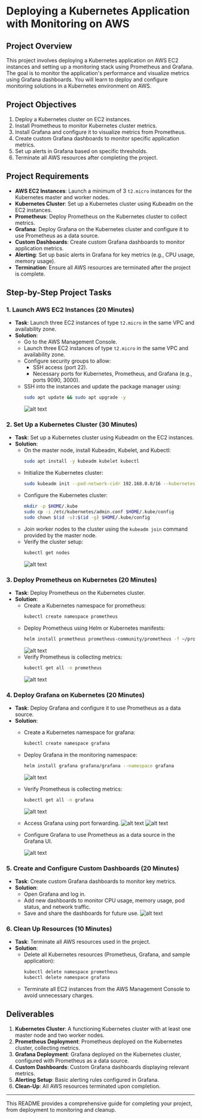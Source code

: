 # Deploying a Kubernetes Application with Monitoring on AWS

## Project Overview
This project involves deploying a Kubernetes application on AWS EC2 instances and setting up a monitoring stack using Prometheus and Grafana. The goal is to monitor the application's performance and visualize metrics using Grafana dashboards. You will learn to deploy and configure monitoring solutions in a Kubernetes environment on AWS.

## Project Objectives
1. Deploy a Kubernetes cluster on EC2 instances.
2. Install Prometheus to monitor Kubernetes cluster metrics.
3. Install Grafana and configure it to visualize metrics from Prometheus.
4. Create custom Grafana dashboards to monitor specific application metrics.
5. Set up alerts in Grafana based on specific thresholds.
6. Terminate all AWS resources after completing the project.

## Project Requirements
- **AWS EC2 Instances**: Launch a minimum of 3 `t2.micro` instances for the Kubernetes master and worker nodes.
- **Kubernetes Cluster**: Set up a Kubernetes cluster using Kubeadm on the EC2 instances.
- **Prometheus**: Deploy Prometheus on the Kubernetes cluster to collect metrics.
- **Grafana**: Deploy Grafana on the Kubernetes cluster and configure it to use Prometheus as a data source.
- **Custom Dashboards**: Create custom Grafana dashboards to monitor application metrics.
- **Alerting**: Set up basic alerts in Grafana for key metrics (e.g., CPU usage, memory usage).
- **Termination**: Ensure all AWS resources are terminated after the project is complete.

## Step-by-Step Project Tasks

### 1. Launch AWS EC2 Instances (20 Minutes)
- **Task**: Launch three EC2 instances of type `t2.micro` in the same VPC and availability zone.
- **Solution**:
  - Go to the AWS Management Console.
  - Launch three EC2 instances of type `t2.micro` in the same VPC and availability zone.
  - Configure security groups to allow:
    - SSH access (port 22).
    - Necessary ports for Kubernetes, Prometheus, and Grafana (e.g., ports 9090, 3000).
  - SSH into the instances and update the package manager using:
    ```bash
    sudo apt update && sudo apt upgrade -y
    ```
    ![alt text](images/image-8.png)

### 2. Set Up a Kubernetes Cluster (30 Minutes)
- **Task**: Set up a Kubernetes cluster using Kubeadm on the EC2 instances.
- **Solution**:
  - On the master node, install Kubeadm, Kubelet, and Kubectl:
    ```bash
    sudo apt install -y kubeadm kubelet kubectl
    ```
  - Initialize the Kubernetes cluster:
    ```bash
    sudo kubeadm init --pod-network-cidr 192.168.0.0/16 --kubernetes-version 1.27.11
    ```
  - Configure the Kubernetes cluster:
    ```bash
    mkdir -p $HOME/.kube
    sudo cp -i /etc/kubernetes/admin.conf $HOME/.kube/config
    sudo chown $(id -u):$(id -g) $HOME/.kube/config
    ```
  - Join worker nodes to the cluster using the `kubeadm join` command provided by the master node.
  - Verify the cluster setup:
    ```bash
    kubectl get nodes
    ```
    ![alt text](images/image-7.png)

### 3. Deploy Prometheus on Kubernetes (20 Minutes)
- **Task**: Deploy Prometheus on the Kubernetes cluster.
- **Solution**:
  - Create a Kubernetes namespace for prometheus:
    ```bash
    kubectl create namespace prometheus
    ```
  - Deploy Prometheus using Helm or Kubernetes manifests:
    ```bash
    helm install prometheus prometheus-community/prometheus -f ~/prometheus-values.yml --namespace prometheus
    ```
    ![alt text](images/image-1.png)
  - Verify Prometheus is collecting metrics:
    ```bash
    kubectl get all -n prometheus
    ```
    ![alt text](images/image-2.png)

### 4. Deploy Grafana on Kubernetes (20 Minutes)
- **Task**: Deploy Grafana and configure it to use Prometheus as a data source.
- **Solution**:
  - Create a Kubernetes namespace for grafana:
    ```bash
    kubectl create namespace grafana
    ```
  - Deploy Grafana in the monitoring namespace:
    ```bash
    helm install grafana grafana/grafana --namespace grafana
    ```
    ![alt text](images/image-3.png)

  - Verify Prometheus is collecting metrics:
    ```bash
    kubectl get all -n grafana
    ```
    ![alt text](images/image-4.png)

  - Access Grafana using port forwarding.
    ![alt text](images/image-11.png)
    ![alt text](images/image.png)
  - Configure Grafana to use Prometheus as a data source in the Grafana UI.

    ![alt text](images/image-12.png)

### 5. Create and Configure Custom Dashboards (20 Minutes)
- **Task**: Create custom Grafana dashboards to monitor key metrics.
- **Solution**:
  - Open Grafana and log in.
  - Add new dashboards to monitor CPU usage, memory usage, pod status, and network traffic.
  - Save and share the dashboards for future use.
  ![alt text](images/image-10.png)

### 6. Clean Up Resources (10 Minutes)
- **Task**: Terminate all AWS resources used in the project.
- **Solution**:
  - Delete all Kubernetes resources (Prometheus, Grafana, and sample application):
    ```bash
    kubectl delete namespace prometheus
    kubectl delete namespace grafana
    ```
  - Terminate all EC2 instances from the AWS Management Console to avoid unnecessary charges.

## Deliverables
1. **Kubernetes Cluster**: A functioning Kubernetes cluster with at least one master node and two worker nodes.
2. **Prometheus Deployment**: Prometheus deployed on the Kubernetes cluster, collecting metrics.
3. **Grafana Deployment**: Grafana deployed on the Kubernetes cluster, configured with Prometheus as a data source.
4. **Custom Dashboards**: Custom Grafana dashboards displaying relevant metrics.
5. **Alerting Setup**: Basic alerting rules configured in Grafana.
6. **Clean-Up**: All AWS resources terminated upon completion.

---

This README provides a comprehensive guide for completing your project, from deployment to monitoring and cleanup.